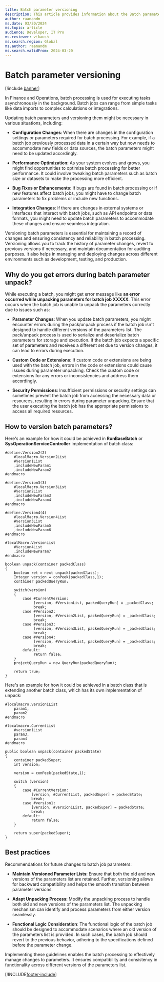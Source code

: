 ```yaml
---
title: Batch parameter versioning
description: This article provides information about the Batch parameter versioning and explains how you can use versioning to avoid issues related to pack/unpack.
author: raanandm
ms.date: 03/20/2024
ms.topic: article
audience: Developer, IT Pro
ms.reviewer: vikaush
ms.search.region: Global
ms.author: raanandm
ms.search.validFrom: 2024-03-20
---
```


# Batch parameter versioning

[!include [banner](../includes/banner.md)]


In Finance and Operations, batch processing is used for executing tasks asynchronously in the background. Batch jobs can range from simple tasks like data imports to complex calculations or integrations.

Updating batch parameters and versioning them might be necessary in various situations, including:

- **Configuration Changes**: When there are changes in the configuration settings or parameters required for batch processing. For example, if a batch job previously processed data in a certain way but now needs to accommodate new fields or data sources, the batch parameters might need to be updated accordingly.

- **Performance Optimization**: As your system evolves and grows, you might find opportunities to optimize batch processing for better performance. It could involve tweaking batch parameters such as batch size or datasets to make the processing more efficient.

- **Bug Fixes or Enhancements**: If bugs are found in batch processing or if new features affect batch jobs, you might have to change batch parameters to fix problems or include new functions.

- **Integration Changes**: If there are changes in external systems or interfaces that interact with batch jobs, such as API endpoints or data formats, you might need to update batch parameters to accommodate these changes and ensure seamless integration.

Versioning batch parameters is essential for maintaining a record of changes and ensuring consistency and reliability in batch processing. Versioning allows you to track the history of parameter changes, revert to previous versions if necessary, and maintain documentation for auditing purposes. It also helps in managing and deploying changes across different environments such as development, testing, and production. 

## Why do you get errors during batch parameter unpack?

While executing a batch, you might get error message like **an error occurred while unpacking parameters for batch job XXXXX**. This error occurs when the batch job is unable to unpack the parameters correctly due to issues such as:

- **Parameter Changes**: When you update batch parameters, you might encounter errors during the pack/unpack process if the batch job isn't designed to handle different versions of the parameters list. The pack/unpack process is used to serialize and deserialize batch parameters for storage and execution. If the batch job expects a specific set of parameters and receives a different set due to version changes, it can lead to errors during execution.

- **Custom Code or Extensions**: If custom code or extensions are being used with the batch job, errors in the code or extensions could cause issues during parameter unpacking. Check the custom code or extensions for any errors or inconsistencies and address them accordingly.

- **Security Permissions**: Insufficient permissions or security settings can sometimes prevent the batch job from accessing the necessary data or resources, resulting in errors during parameter unpacking. Ensure that the user executing the batch job has the appropriate permissions to access all required resources.

## How to version batch parameters?

Here's an example for how it could be achieved in **RunBaseBatch** or **SysOperationServiceController** implementation of batch class:

```X++
#define.Version2(2)
    #localMacro.Version2List
    #Version1List
    ,includeNewParam1
    ,includeNewParam2
#endmacro

#define.Version3(3)
    #localMacro.Version3List
    #Version2List
    ,includeNewParam3
    ,includeNewParam4
#endmacro

#define.Version4(4)
    #localMacro.Version4List
    #Version3List
    ,includeNewParam5
    ,includeNewParam6
#endmacro

#localMacro.VersionList
    #Version4List
    ,includeNewParam7
#endmacro

boolean unpack(container packedClass)
{
    boolean ret = next unpack(packedClass);
    Integer version = conPeek(packedClass,1);
    container packedQueryRun;

    switch(version)
    {
        case #CurrentVersion:
             [version, #VersionList, packedQueryRun] = _packedClass;
             break;
        case #Version2:
             [version, #Version2List, packedQueryRun] = _packedClass;
             break;
        case #Version3:
             [version, #Version3List, packedQueryRun] = _packedClass;
             break;
        case #Version4:
             [version, #Version4List, packedQueryRun] = _packedClass;
             break;
        default:
             return false;
    }
    projectQueryRun = new QueryRun(packedQueryRun);

    return true;
}
```

Here's an example for how it could be achieved in a batch class that is extending another batch class, which has its own implementation of unpack:

```X++
#localmacro.version1List
    param1,
    param2
#endmacro

#localmacro.CurrentList
    #version1List
    param3,
    param4
#endmacro

public boolean unpack(container packedState)
{
    container packedSuper;
    int version;

    version = conPeek(packedState,1);

    switch (version)
    {
        case #CurrentVersion:
            [version, #CurrentList, packedSuper] = packedState;
            break;
        case #version1:
            [version, #version1List, packedSuper] = packedState;
            break;
        default:
            return false;
    }

    return super(packedSuper);
}
```

## Best practices

Recommendations for future changes to batch job parameters:

- **Maintain Versioned Parameter Lists**: Ensure that both the old and new versions of the parameters list are retained. Further, versioning allows for backward compatibility and helps the smooth transition between parameter versions.

- **Adapt Unpacking Process**: Modify the unpacking process to handle both old and new versions of the parameters list. The unpacking mechanism can identify and process parameters from either version seamlessly.

- **Functional Logic Consideration**: The functional logic of the batch job should be designed to accommodate scenarios where an old version of the parameters list is provided. In such cases, the batch job should revert to the previous behavior, adhering to the specifications defined before the parameter change.

Implementing these guidelines enables the batch processing to effectively manage changes to parameters. It ensures compatibility and consistency in functionality across different versions of the parameters list.

[!INCLUDE[footer-include](../../../includes/footer-banner.md)]
